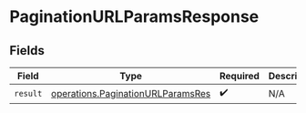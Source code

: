 # PaginationURLParamsResponse


## Fields

| Field                                                                                         | Type                                                                                          | Required                                                                                      | Description                                                                                   |
| --------------------------------------------------------------------------------------------- | --------------------------------------------------------------------------------------------- | --------------------------------------------------------------------------------------------- | --------------------------------------------------------------------------------------------- |
| `result`                                                                                      | [operations.PaginationURLParamsRes](../../../sdk/models/operations/paginationurlparamsres.md) | :heavy_check_mark:                                                                            | N/A                                                                                           |